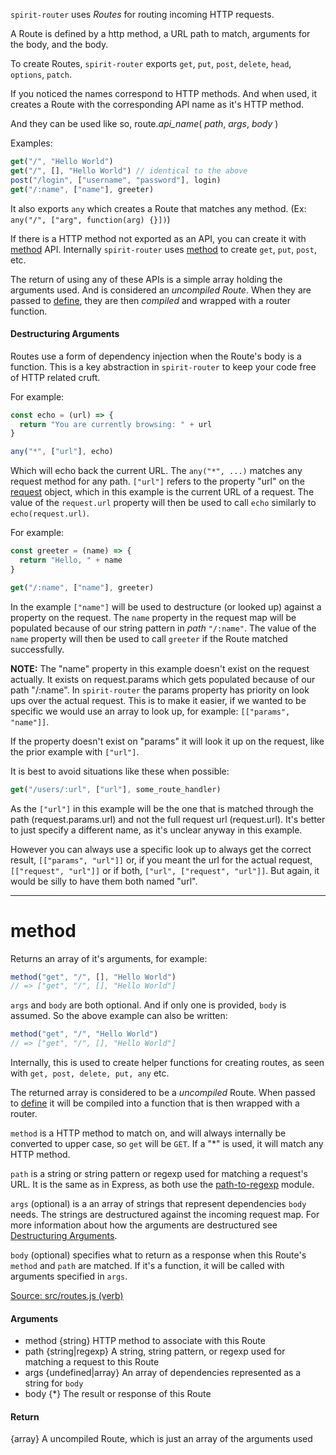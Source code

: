 `spirit-router` uses _Routes_ for routing incoming HTTP requests.

A Route is defined by a http method, a URL path to match, arguments for the body, and the body.

To create Routes, `spirit-router` exports `get`, `put`, `post`, `delete`, `head`, `options`, `patch`.

If you noticed the names correspond to HTTP methods. And when used, it creates a Route with the corresponding API name as it's HTTP method.

And they can be used like so, route._api_name_( _path_, _args_, _body_ )

Examples:
```js
get("/", "Hello World")
get("/", [], "Hello World") // identical to the above
post("/login", ["username", "password"], login)
get("/:name", ["name"], greeter)
```

It also exports `any` which creates a Route that matches any method. (Ex: `any("/", ["arg", function(arg) {}])`)

If there is a HTTP method not exported as an API, you can create it with [method](#method) API. Internally `spirit-router` uses [method](#method) to create `get`, `put`, `post`, etc.

The return of using any of these APIs is a simple array holding the arguments used. And is considered an _uncompiled Route_. When they are passed to [define](api.md#define), they are then _compiled_ and wrapped with a router function.

#### Destructuring Arguments
Routes use a form of dependency injection when the Route's body is a function. This is a key abstraction in `spirit-router` to keep your code free of HTTP related cruft.

For example:
```js
const echo = (url) => {
  return "You are currently browsing: " + url
}

any("*", ["url"], echo)
```
Which will echo back the current URL. The `any("*", ...)` matches any request method for any path. 
`["url"]` refers to the property "url" on the [request](https://github.com/spirit-js/spirit/blob/master/docs/api/request-response-map.md#request-map) object, which in this example is the current URL of a request.
The value of the `request.url` property will then be used to call `echo` similarly to `echo(request.url)`.

For example:
```js
const greeter = (name) => {
  return "Hello, " + name
}

get("/:name", ["name"], greeter)
```

In the example `["name"]` will be used to destructure (or looked up) against a property on the request. The `name` property in the request map will be populated because of our string pattern in _path_ `"/:name"`. The value of the `name` property will then be used to call `greeter` if the Route matched successfully.

__NOTE:__ The "name" property in this example doesn't exist on the request actually. It exists on request.params which gets populated because of our path "/:name". In `spirit-router` the params property has priority on look ups over the actual request. This is to make it easier, if we wanted to be specific we would use an array to look up, for example: `[["params", "name"]]`.

If the property doesn't exist on "params" it will look it up on the request, like the prior example with `["url"]`. 

It is best to avoid situations like these when possible:
```js
get("/users/:url", ["url"], some_route_handler)
```
As the `["url"]` in this example will be the one that is matched through the path (request.params.url) and not the full request url (request.url). It's better to just specify a different name, as it's unclear anyway in this example.

However you can always use a specific look up to always get the correct result, `[["params", "url"]]` or, if you meant the url for the actual request, `[["request", "url"]]` or if both, `["url", ["request", "url"]]`. But again, it would be silly to have them both named "url".

-----------------------------------------------------


# method

Returns an array of it's arguments, for example:
```js
method("get", "/", [], "Hello World") 
// => ["get", "/", [], "Hello World"]
```

`args` and `body` are both optional. And if only one is provided, `body` is assumed. So the above example can also be written:
```js
method("get", "/", "Hello World") 
// => ["get", "/", [], "Hello World"]
```

Internally, this is used to create helper functions for creating routes, as seen with `get, post, delete, put, any` etc.

The returned array is considered to be a _uncompiled_ Route. When passed to [define](api.md#define) it will be compiled into a function that is then wrapped with a router.

`method` is a HTTP method to match on, and will always internally be converted to upper case, so `get` will be `GET`. If a "*" is used, it will match any HTTP method.

`path` is a string or string pattern or regexp used for matching a request's URL. It is the same as in Express, as both use the [path-to-regexp](https://www.npmjs.com/package/path-to-regexp) module.

`args` (optional) is a an array of strings that represent dependencies `body` needs. The strings are destructured against the incoming request map. For more information about how the arguments are destructured see [Destructuring Arguments](#destructuring-arguments).

`body` (optional) specifies what to return as a response when this Route's `method` and `path` are matched. If it's a function, it will be called with arguments specified in `args`.

[Source: src/routes.js (verb)](../../src/routes.js#L97)

#### Arguments
* method {string} HTTP method to associate with this Route
* path {string|regexp} A string, string pattern, or regexp used for matching a request to this Route
* args {undefined|array} An array of dependencies represented as a string for `body`
* body {*} The result or response of this Route

#### Return
{array} A uncompiled Route, which is just an array of the arguments used

